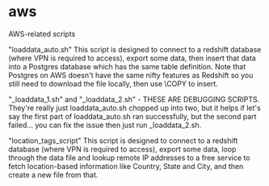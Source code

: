 # aws
AWS-related scripts

"loaddata_auto.sh"
This script is designed to connect to a redshift database (where VPN is required to access), export some data, then insert that data into a Postgres database which has the same table definition. Note that Postgres on AWS doesn't have the same nifty features as Redshift so you still need to download the file locally, then use \COPY to insert. 

"_loaddata_1.sh" and "_loaddata_2.sh" - THESE ARE DEBUGGING SCRIPTS.
They're really just loaddata_auto.sh chopped up into two, but it helps if let's say the first part of loaddata_auto.sh ran successfully, but the second part failed... you can fix the issue then just run _loaddata_2.sh. 

"location_tags_script"
This script is designed to connect to a redshift database (where VPN is required to access), export some data, loop through the data file and lookup remote IP addresses to a free service to fetch location-based information like Country, State and City, and then create a new file from that.